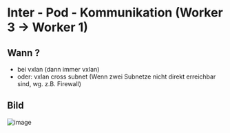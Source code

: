 # Inter - Pod - Kommunikation (Worker 3 -> Worker 1)

## Wann ? 

  * bei vxlan (dann immer vxlan)
  * oder: vxlan cross subnet (Wenn zwei Subnetze nicht direkt erreichbar sind, wg. z.B. Firewall) 

## Bild 
![image](https://github.com/jmetzger/training-kubernetes-networking/assets/1933318/305e0dac-5d13-4f6c-88b0-3b06b88eba7c)
